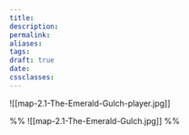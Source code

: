 ```yaml
---
title: 
description: 
permalink: 
aliases: 
tags: 
draft: true
date: 
cssclasses:
---
```


![[map-2.1-The-Emerald-Gulch-player.jpg]]

%% 
![[map-2.1-The-Emerald-Gulch.jpg]] 
%% 